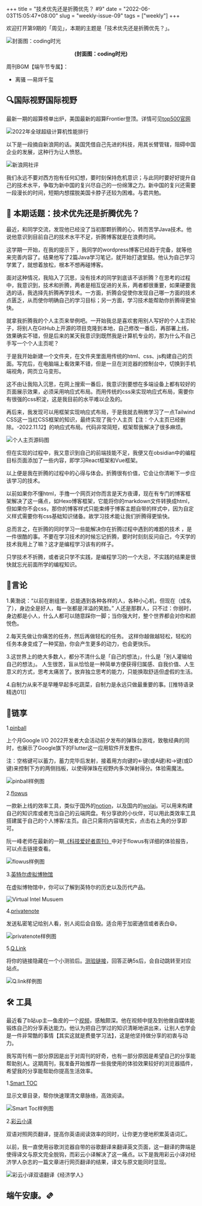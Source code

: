 +++
title = "技术优先还是折腾优先？ #9"
date = "2022-06-03T15:05:47+08:00"
slug = "weekly-issue-09"
tags = ["weekly"]
+++

欢迎打开第9期的「周见」，本期的主题是「技术优先还是折腾优先？」。

![封面图：coding时光](https://vip2.loli.io/2022/11/12/3NoeEwjuitYS7Fa.jpg)
<center><b>(封面图：coding时光)</b></center>

周刊BGM【端午节专属】：

+ 离骚 —易烊千玺


## 🔍国际视野国际视野

最新一期的超算榜单出炉，美国最新的超算Frontier登顶。详情可见[top500官网](https://www.top500.org/)

![2022年全球超级计算机性能排行](https://vip2.loli.io/2022/11/12/e6Y3bV1yXE97cTC.png)

以下是一段摘自新浪网的话。美国凭借自己先进的科技，用其长臂管辖，阻碍中国企业的发展，这种行为让人愤怒。

![新浪网社评](https://vip2.loli.io/2022/11/12/JuGVyh5cizFsqtQ.png)

我们永远不要对西方抱有任何幻想，要时刻保持危机意识；与此同时要好好提升自己的技术水平，争取为新中国的复兴尽自己的一份绵薄之力。新中国的复兴还需要一段漫长的时间，短期内想摆脱美国卡脖子还较为困难。与君共勉。


## 📝 本期话题：技术优先还是折腾优先？

最近，和同学交流，发现他已经没了当初那颗折腾的心，转而苦学Java技术。他说他意识到目前自己的技术水平不足，折腾博客就是在浪费时间。

这学期一开始，在我的提示下 ，我同学的wordpress博客已经趋于完备，就等他来完善内容了。结果他写了2篇Java学习笔记，就开始打退堂鼓。他认为自己学习学累了，就想着放松，根本不想再碰博客。

面对这种情况，我陷入了沉思，没有技术的同学到底该不该折腾？在思考的过程中，我意识到，技术和折腾，两者是相互促进的关系，两者都很重要，如果硬要我选的话，我选择先折腾再学技术。一方面，折腾会促使你发现自己哪一方面的技术点匮乏，从而使你明确自己的学习目标；另一方面，学习技术能帮助你折腾得更愉快。

就拿我折腾我的个人主页来举例吧。一开始我总是喜欢套用别人写好的个人主页轮子，将别人在GitHub上开源的项目克隆到本地，自己修改一番后，再部署上线，效果确实不错，但是后来的某天我意识到既然我是计算机专业的，那为什么不自己手写一个个人主页呢？

于是我开始新建一个文件夹，在文件夹里面用传统的html、css、js构建自己的页面。写完后，在电脑端上看效果不错，但是一旦在浏览器的控制台中，切换到手机端视角，网页立马变形。

这不由让我陷入沉思，在网上搜索一番后，我意识到要想在多端设备上都有较好的页面展示效果，必须采用响应式布局。而用传统的css来实现响应式布局，需要你有很强的css积淀，这是我目前的水平难以企及的。

再后来，我发现可以用框架实现响应式布局，于是我就去稍微学习了一点Tailwind CSS这一当红CSS框架的知识，最终实现了我个人主页【注：个人主页已经删除。-2022.11.12】的响应式布局。代码非常简短，框架帮我解决了很多麻烦。

![个人主页源码图](https://vip2.loli.io/2022/11/12/xnGLPHqkWwZTVuI.png)

但在实现的过程中，我又意识到自己的前端技能不足，我便又在obsidian中的编程目标页面添加了一些内容，即学习React框架和Vue框架。

以上便是我在折腾的过程中的心得与体会。折腾很有价值，它会让你清晰下一步应该学习的技术。

以前如果你不懂html，手撸一个网页对你而言是天方夜谭，现在有专门的博客框架解决了这一痛点，如Hexo博客框架，它能将你的markdown文件转换成html，但如果你不会css，那你的博客样式只能束缚于博客主题自带的样式中，因为自定义样式需要你有css基础知识储备。故学习技术能让我们折腾得更愉快。

总而言之，在折腾的同时学习一些能解决你在折腾过程中遇到的难题的技术 ，是一件很酷的事。不要在学习技术的时候忘记折腾，要时时刻刻反问自己，今天学的技术我用上了嘛？这才是编程学习该有的样子。

只学技术不折腾，或者说只学不实践，是编程学习的一个大忌，不实践的结果是很快就忘光前面所学的编程知识。


## 📜言论

1.黄渤说：“以前在剧组里，总能遇到各种各样的人，各种小心机，但现在（成名了），身边全是好人，每一张都是洋溢的笑脸。” 人还是那群人，只不过：你弱时，身边都是小人，什么人都可以随意踩你一脚；当你强大时，整个世界都会对你和颜悦色。

2.每天先做让你痛苦的任务，然后再做轻松的任务。 这样你越做越轻松，轻松的任务本身变成了一种奖励，你会产生更多的动力，也会更快乐。

3.这世界上的绝大多数人，都分不清什么是「自己的想法」，什么是「别人灌输给自己的想法」。 人生很苦，盲从恰恰是一种简单方便获得归属感、自我价值、人生意义的方式，思考太痛苦了。放弃独立思考的能力，只能换取舒适但虚假的生活。

4.自制力从来不是早睡早起多吃蔬菜，自制力是永远只做最重要的事。[[推特语录精选01]]


## 🎇链享

1.[pinball](https://pinball.flutter.dev/#/)

上个月Google I/O 2022开发者大会活动前夕发布的弹珠台游戏，致敬经典的同时，也展示了Google旗下的Flutter这一应用软件开发套件。

注：空格键可以蓄力，蓄力完毕后发射，接着用方向键的←键(或A键)和→键(或D键)来控制下方的两侧挡板，以使得弹珠在视野内多次弹射得分。体验需魔法。

![pinball样例图](https://vip2.loli.io/2022/11/12/MDpeirhc1Wm5y3w.png)

2.[flowus](https://flowus.cn/product)

一款新上线的效率工具，类似于国外的[notion](https://www.notion.so/zh-cn)，以及国内的[wolai](https://www.wolai.com/)。可以用来构建自己的知识库或者充当自己的云端网盘。有分享欲的小伙伴，可以用此类效率工具搭建属于自己的个人博客/主页。自己只需将内容填充实，点击右上角的分享即可。

阮一峰老师在最新的一期[《科技爱好者周刊》](https://www.ruanyifeng.com/blog/2022/05/weekly-issue-208.html)中对于flowus有详细的体验报告，可以点击链接查看。

![flowus样例图](https://vip2.loli.io/2022/11/12/OZRj2rLf8aXdSFG.png)

3.[英特尔虚拟博物馆](https://virtualmuseum.intel.com/#)

在虚拟博物馆中，你可以了解到英特尔的历史以及历代产品。

![Virtual Intel Musuem](https://vip2.loli.io/2022/11/12/K9UBdAaVtsluiv1.png)

4.[privatenote](https://privnote.com/)

发送私密笔记给别人看，别人阅后会自毁。适合用于加密通信或者表白😄。

![privatenote样例图](https://vip2.loli.io/2022/11/12/GDMNB3L7xcoZbzA.png)

5.[Q.Link](https://q-link.minung.dev/)

将你的链接隐藏在一个小测验后。[测验链接](https://q-link.minung.dev/links/6294cbf624dea1655c28d9f7)，回答正确5s后，会自动跳转至对应站点。

![Q.link样例图](https://vip2.loli.io/2022/11/12/ZdaAD98vpVgUKrx.png)



## 🛠️ 工具

最近看了b站up主—鱼皮的一个[视频](https://www.bilibili.com/video/BV1i34y177pJ)，感触颇深。他在视频中提及到他做自媒体能锻炼自己的分享表达能力。他认为把自己学过的知识清晰地讲出来，让别人也学会是一件非常酷的事情【其实这就是费曼学习法】，这是他坚持做分享的初衷与动力。

我写周刊有一部分原因是出于对周刊的好奇，也有一部分原因是希望自己的分享能帮助别人。这期周刊，我准备开始推荐一些我使用的体验效果较好的浏览器插件，希望我的分享能帮助你提高生活效率。

1.[Smart TOC](https://chrome.google.com/webstore/detail/smart-toc/lifgeihcfpkmmlfjbailfpfhbahhibba)

显示文章目录，帮你快速理清文章脉络，高效阅读。

![Smart Toc样例图](https://vip2.loli.io/2022/11/12/5Y8mwZ6cujJSKDC.png)

2.[彩云小译](https://fanyi.caiyunapp.com/#/web)

双语对照网页翻译，提高你英语阅读效率的同时，让你更方便地积累英语词汇。

以前，我一直使用谷歌浏览器自带的谷歌翻译来翻译英文页面，这一翻译的弊端是使得译文与原文完全脱钩，而彩云小译解决了这一痛点。以下是我用彩云小译对经济学人杂志的一篇文章进行网页翻译的结果，译文与原文能同时显现。

![彩云小译双语翻译《经济学人》](https://vip2.loli.io/2022/11/12/BzCDFOGK2q7IeiR.png)

## 端午安康。🫔